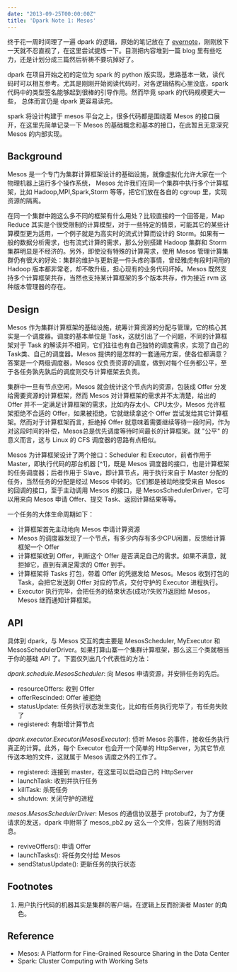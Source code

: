 ```yaml
---
date: "2013-09-25T00:00:00Z"
title: 'Dpark Note 1: Mesos'
---
```


终于花一周时间理了一遍 dpark 的逻辑，原始的笔记放在了 [evernote][1]，刚刚放下一天就不忍直视了，在这里尝试提炼一下。目测把内容堆到一篇 blog 里有些吃力，还是计划分成三篇然后祈祷不要坑掉好了。

[1]: https://www.evernote.com/shard/s4/sh/0e155c82-0115-4b22-8efa-0b49156fa2ac/b3f57a8a6d011a2beb9bf611ef4b297b

dpark 在项目开始之初的定位为 spark 的 python 版实现，思路基本一致，读代码时可以相互参考。尤其是刚刚开始阅读代码时，对各逻辑结构心里没底，spark 代码中的类型签名能够起到很棒的引导作用。然而毕竟 spark 的代码规模更大一些， 总体而言仍是 dpark 更容易读完。

spark 将设计构建于 mesos 平台之上，很多代码都是围绕着 Mesos 的接口展开，在这里先简单记录一下 Mesos 的基础概念和基本的接口，在此暂且无意深究 Mesos 的内部实现。

## Background

Mesos 是一个专门为集群计算框架设计的基础设施，就像虚拟化允许大家在一个物理机器上运行多个操作系统， Mesos 允许我们在同一个集群中执行多个计算框架，比如 Hadoop,MPI,Spark,Storm 等等，把它们放在各自的 cgroup 里，实现资源的隔离。

在同一个集群中跑这么多不同的框架有什么用处？比较直接的一个回答是，Map Reduce 其实是个很受限制的计算模型，对于一些特定的情景，可能其它的某些计算模型更为适用，一个例子就是为高实时的流式计算而设计的 Storm。如果有一般的数据分析需求，也有流式计算的需求，那么分别搭建 Hadoop 集群和 Storm 集群明显是不经济的。另外，即使没有特殊的计算需求，使用 Mesos 管理计算集群仍有很大的好处：集群的维护与更新是一件头疼的事情，曾经雅虎有段时间用的 Hadoop 版本都非常老，却不敢升级，担心现有的业务代码坏掉。Mesos 既然支持多个计算框架共存，当然也支持某计算框架的多个版本共存，作为接近 rvm 这种版本管理器的存在。

## Design

Mesos 作为集群计算框架的基础设施，统筹计算资源的分配与管理，它的核心其实是一个调度器。调度的基本单位是 Task，这就引出了一个问题，不同的计算框架对于 Task 的解读并不相同，它们往往也有自己独特的调度需求，实现了自己的Task类、自己的调度器。Mesos 提供的是怎样的一套通用方案，使各位都满意？答案是一个两级调度器，Mesos 仅负责资源的调度，做到对每个任务都公平，至于各任务孰先孰后的调度则交与计算框架去负责。

集群中一旦有节点空闲，Mesos 就会统计这个节点内的资源，包装成 Offer 分发给需要资源的计算框架，然而 Mesos 对计算框架的需求并不太清楚，给出的 Offer 并不一定满足计算框架的需求，比如内存太小、CPU太少，Mesos 允许框架拒绝不合适的 Offer，如果被拒绝，它就继续拿这个 Offer 尝试发给其它计算框架。然而对于计算框架而言，拒绝掉 Offer 就意味着需要继续等待一段时间，作为对这段时间的补偿，Mesos总是优先调度等待时间最长的计算框架。就 "公平" 的意义而言，这与 Linux 的 CFS 调度器的思路有点相似。

Mesos 为计算框架设计了两个接口：Scheduler 和 Executor，前者作用于 Master，即执行代码的那台机器 [^1]，既是 Mesos 调度器的接口，也是计算框架的任务调度器；后者作用于 Slave，即计算节点，用于执行来自于 Master 分配的任务，当然任务的分配是经过 Mesos 中转的。它们都是被动地接受来自 Mesos 的回调的接口，至于主动调用 Mesos 的接口，是 MesosSchedulerDriver，它可以用来向 Mesos 申请 Offer、提交 Task、返回计算结果等等。

一个任务的大体生命周期如下：

- 计算框架首先主动地向 Mesos 申请计算资源
- Mesos 的调度器发现了一个节点，有多少内存有多少CPU闲置，反馈给计算框架一个 Offer
- 计算框架收到 Offer，判断这个 Offer 是否满足自己的需求。如果不满意，就拒掉它，直到有满足需求的 Offer 到手。
- 计算框架将 Tasks 打包，带着 Offer 的凭据发给 Mesos。Mesos 收到打包的 Task，会把它发送到 Offer 对应的节点，交付守护的 Executor 进程执行。
- Executor 执行完毕，会把任务的结束状态(成功?失败?)返回给 Mesos，Mesos 继而通知计算框架。

## API

具体到 dpark，与 Mesos 交互的类主要是 MesosScheduler, MyExecutor 和 MesosSchedulerDriver。如果打算山寨一个集群计算框架，那么这三个类就相当于你的基础 API 了。下面仅列出几个代表性的方法：

*dpark.schedule.MesosScheduler*: 向 Mesos 申请资源，并安排任务的先后。

- resourceOffers: 收到 Offer
- offerRescinded: Offer 被拒绝
- statusUpdate: 任务执行状态发生变化，比如有任务执行完毕了，有任务失败了
- registered: 有新增计算节点

*dpark.executor.Executor(MesosExecutor)*: 侦听 Mesos 的事件，接收任务执行真正的计算。此外，每个 Executor 也会开一个简单的 HttpServer，为其它节点传送本地的文件，这就属于 Mesos 调度之外的工作了。

- registered: 连接到 master，在这里可以启动自己的 HttpServer
- launchTask: 收到并执行任务
- killTask: 杀死任务
- shutdown: 关闭守护的进程

*mesos.MesosSchedulerDriver*: Mesos 的通信协议基于 protobuf2，为了方便请求的发送，dpark 中附带了 mesos_pb2.py 这么一个文件，包装了用到的消息。

- reviveOffers(): 申请 Offer
- launchTasks(): 将任务交付给 Mesos
- sendStatusUpdate(): 更新任务的执行状态

## Footnotes

1. 用户执行代码的机器其实是集群的客户端，在逻辑上反而扮演者 Master 的角色。

## Reference

- Mesos: A Platform for Fine-Grained Resource Sharing in the Data Center
- Spark: Cluster Computing with Working Sets

